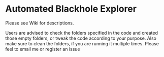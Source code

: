 # Automated Blackhole Explorer 
Please see Wiki for descriptions.

Users are advised to check the folders specified in the code and created those empty folders, or tweak the code according to your purpose. Also make sure to clean the folders, if you are running it multiple times. Please feel to email me or register an issue
